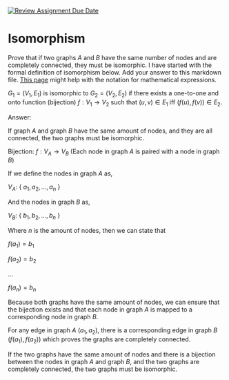 [![Review Assignment Due Date](https://classroom.github.com/assets/deadline-readme-button-24ddc0f5d75046c5622901739e7c5dd533143b0c8e959d652212380cedb1ea36.svg)](https://classroom.github.com/a/ppBU16qM)
# Isomorphism

Prove that if two graphs $A$ and $B$ have the same number of nodes and are
completely connected, they must be isomorphic. I have started with the formal
definition of isomorphism below. Add your answer to this markdown file. [This
page](https://docs.github.com/en/get-started/writing-on-github/working-with-advanced-formatting/writing-mathematical-expressions)
might help with the notation for mathematical expressions.

$G_1=(V_1 , E_1)$ is isomorphic to $G_2 = (V_2, E_2)$ if there exists a
one-to-one and onto function (bijection) $f: V_1 \rightarrow V_2$ such that $(u,v)
\in E_1$ iff $(f(u),f(v)) \in E_2$.

Answer:

If graph $A$ and graph $B$ have the same amount of nodes, and they are all connected, the two graphs must be isomorphic.

Bijection: $f: V_A \rightarrow V_B$ (Each node in graph $A$ is paired with a node in graph $B$)

If we define the nodes in graph $A$ as,

$V_A:$ { $a_1, a_2, ..., a_n$ }

And the nodes in graph $B$ as,

$V_B:$ { $b_1, b_2, ..., b_n$ }

Where $n$ is the amount of nodes, then we can state that

$f(a_1) = b_1$

$f(a_2) = b_2$

...

$f(a_n) = b_n$

Because both graphs have the same amount of nodes, we can ensure that the bijection exists and that each node in graph $A$ is mapped to a corresponding node in graph $B$.

For any edge in graph $A$ $(a_1, a_2)$, there is a corresponding edge in graph $B$ $(f(a_1), f(a_2))$ which proves the graphs are completely connected.

If the two graphs have the same amount of nodes and there is a bijection between the nodes in graph $A$ and graph $B$, and the two graphs are completely connected, the two graphs must be isomorphic.
